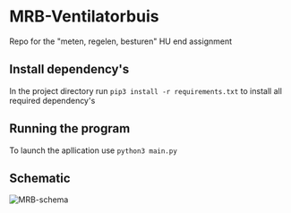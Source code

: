 # MRB-Ventilatorbuis
Repo for the "meten, regelen, besturen" HU end assignment

## Install dependency's
In the project directory run `pip3 install -r requirements.txt` to install all required dependency's

## Running the program
To launch the apllication use `python3 main.py`

## Schematic
![MRB-schema](https://user-images.githubusercontent.com/31623036/59432482-aebb8f00-8de7-11e9-880c-e3fe083647bc.png)
